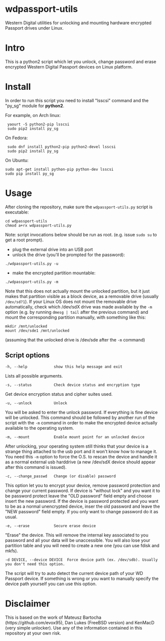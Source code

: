 # wdpassport-utils
Western Digital utilities for unlocking and mounting hardware encrypted Passport drives under Linux.

<h1> Intro </h1>

This is a python2 script which let you unlock, change password and erase encrypted Western Digital Passport devices on Linux platform.

<h1> Install </h1>

In order to run this script you need to install "lsscsi" command and the "py_sg" module for <b>python2</b>. 

For example, on Arch linux:
```
 yaourt -S python2-pip lsscsi
 sudo pip2 install py_sg
```

On Fedora:
```
 sudo dnf install python2-pip python2-devel lsscsi
 sudo pip2 install py_sg
```

On Ubuntu:
```
sudo apt-get install python-pip python-dev lsscsi
sudo pip install py_sg
```


<h1> Usage </h1>

After cloning the repository, make sure the `wdpassport-utils.py` script is executable:

```
cd wdpassport-utils
chmod a+rx wdpassport-utils.py
```
Note: script invocations below should be run as root. (e.g. issue `sudo su` to get a root prompt).
* plug the external drive into an USB port
* unlock the drive (you'll be prompted for the password):
```
./wdpassport-utils.py -u
```
* make the encrypted partition mountable:
```
./wdpassport-utils.py -m
```
Note that this does not actually mount the unlocked partition, but it just makes that partition visible as a block device, as a removable drive (usually `/dev/sd?1`).
If your Linux OS does not mount the removable drive automatically, check which /dev/sdX drive was made available by the `-m` option (e.g. by running `dmesg | tail` after the previous command) and mount the corresponding partition manually, with something like this:
```
mkdir /mnt/unlocked
mount /dev/sde1 /mnt/unlocked
```
(assuming that the unlocked drive is /dev/sde after the `-m` command)

<h2>Script options</h2>

```
-h, --help            show this help message and exit
```
Lists all possible arguments.

```
-s, --status          Check device status and encryption type
```
Get device encryption status and cipher suites used.
```
-u, --unlock          Unlock
```
You will be asked to enter the unlock password. If everything is fine device will be unlocked. This command should be 
followed by another run of the script with the `-m` command in order to make the encrypted device actually available to the operating system.

```
-m, --mount           Enable mount point for an unlocked device
```
After unlocking, your operating system still thinks that your device is a strange thing attached to the usb port and it won't know how to manage it. You need this `-m` option to force the O.S. to rescan the device and handle it as a normal external usb harddrive (a new /dev/sdX device should appear after this command is issued).

```
-c, --change_passwd   Change (or disable) password
```
This option let you to encrypt your device, remove password protection and change your current password.
If device is "without lock" and you want it to be password protect leave the "OLD password" field empty and choose insert the new password.
If the device is password protected and you want to be as a normal unencrypted device, inser the old password and leave the "NEW password" field empty.
If you only want to change password do it as usual.

```
-e, --erase           Secure erase device
```
"Erase" the device. This will remove the internal key associated to you password and all your data will be unaccessible. You will also lose your partition table and you will need to create a new one (you can use fdisk and mkfs).

```
-d DEVICE, --device DEVICE  Force device path (ex. /dev/sdb). Usually you don't need this option.
```
The script will try to auto detect the current device path of your WD Passport device.
If something is wrong or you want to manually specify the device path yourself you can use this option.

<h1>Disclaimer</h1>
This is based on the work of Mateusz Bartocha (https://github.com/evox95), Dan Lukes (FreeBSD version) and KenMacD (very simple unlocker). Use any of the information contained in this repository at your own risk.

